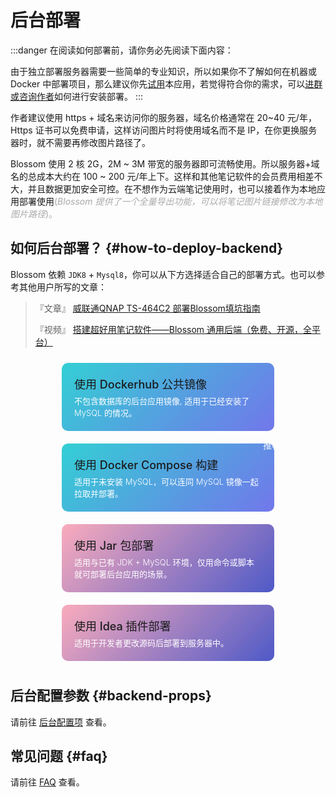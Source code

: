 <script setup lang="ts">
import { onMounted } from 'vue'
import { useRouter,withBase } from 'vitepress'
import { info } from '../../scripts/stat-api'

onMounted(() => {
  info()
})

const router = useRouter()

const toRoute = (route) => {
  router.go(withBase(route))
}

</script>

# 后台部署

:::danger 在阅读如何部署前，请你务必先阅读下面内容：

由于独立部署服务器需要一些简单的专业知识，所以如果你不了解如何在机器或 Docker 中部署项目，那么建议你先[试用](../tryuse)本应用，若觉得符合你的需求，可以[进群或咨询作者](../about/contact)如何进行安装部署。
:::

作者建议使用 https + 域名来访问你的服务器，域名价格通常在 20~40 元/年，Https 证书可以免费申请，这样访问图片时将使用域名而不是 IP，在你更换服务器时，就不需要再修改图片路径了。

Blossom 使用 2 核 2G，2M ~ 3M 带宽的服务器即可流畅使用。所以服务器+域名的总成本大约在 100 ~ 200 元/年上下。这样和其他笔记软件的会员费用相差不大，并且数据更加安全可控。在不想作为云端笔记使用时，也可以接着作为本地应用部署使用<span style="color:#A9A9A9">(_Blossom 提供了一个全量导出功能，可以将笔记图片链接修改为本地图片路径_)。</span>

## 如何后台部署？ {#how-to-deploy-backend}

Blossom 依赖 `JDK8` + `Mysql8`，你可以从下方选择适合自己的部署方式。也可以参考其他用户所写的文章：

> 『文章』 [威联通QNAP TS-464C2 部署Blossom填坑指南](https://mp.weixin.qq.com/s/oWiP8hM-OcVXiGMLsJf6KQ)
>
> 『视频』 [搭建超好用笔记软件——Blossom 通用后端（免费、开源，全平台）](https://www.bilibili.com/video/BV1fC4y1c7iQ/)

<div class="deploy-type">
  <div class="item docker" @click="toRoute('/guide/deploy/backend-docker')">
    <div class="title">使用 Dockerhub 公共镜像</div>
    <p class="desc">不包含数据库的后台应用镜像, 适用于已经安装了 MySQL 的情况。</p>
  </div>
  <div class="item docker" @click="toRoute('/guide/deploy/backend-docker-compose')">
    <div class="title">使用 Docker Compose 构建</div>
    <p class="desc">适用于未安装 MySQL，可以连同 MySQL 镜像一起拉取并部署。</p>
    <div class="tag">推荐</div>
  </div>
</div>

<div class="deploy-type">
  <div class="item idea" @click="toRoute('/guide/deploy/backend-jar')">
    <div class="title">使用 Jar 包部署</div>
    <p class="desc">适用与已有 JDK + MySQL 环境，仅用命令或脚本就可部署后台应用的场景。</p>
  </div>
  <div class="item idea" @click="toRoute('/guide/deploy/backend-idea')">
    <div class="title">使用 Idea 插件部署</div>
    <p class="desc">适用于开发者更改源码后部署到服务器中。</p>
  </div>
</div>

<div class="deploy-type">
</div>

## 后台配置参数 {#backend-props}

请前往 [后台配置项](./backend-props) 查看。

## 常见问题 {#faq}

请前往 [FAQ](./faq) 查看。

<style scoped>
.deploy-type {
  display: flex;
  flex-direction: row;
  justify-content: space-around;
  align-content: flex-start;
  flex-wrap: wrap;
}

.deploy-type .item {
  border-radius: 10px;
  width: 300px;
  padding: 20px;
  margin: 10px 0;
  transition: 0.3s;
  cursor: pointer;
  transition: box-shadow 0.3s;
  position: relative;
}

.deploy-type .item:hover {
  box-shadow: 0 0 5px #939393;
}

.deploy-type .item .title {
  font-size: 18px;
  font-weight:500;
}

.deploy-type .item .tag {
  position: absolute;
  font-size:14px;
  top:-10px;
  right:-20px;
  color: #FFFFFF;
  padding: 2px 10px;
  background-color:var(--vp-c-indigo-3);
  border-radius: 20px;
}

.deploy-type .desc {
  font-size: 13px;
  color: #FFFFFF;
  margin:5px 0 0 0;
  font-weight:300;
}


.deploy-type .docker {
  background: #1C8DEA2D;
  background-image:linear-gradient(135deg,#33CFD4,#5151E5C0);
}

.deploy-type .idea {
  background: #D333561E;
  background-image:linear-gradient(135deg,#FD658673,#0D24B9B9);

}
</style>
